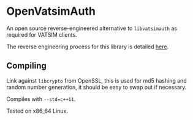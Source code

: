 # OpenVatsimAuth

An open source reverse-engineered alternative to `libvatsimauth` as required
for VATSIM clients.

The reverse engineering process for this library is detailed
[here](./revenge.md).

## Compiling

Link against `libcrypto` from OpenSSL, this is used for md5 hashing and random
number generation, it should be easy to swap out if necessary.

Compiles with `--std=c++11`.

Tested on x86_64 Linux.
